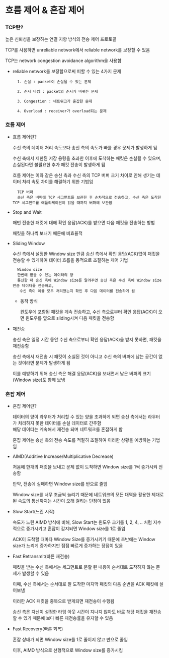 # 흐름 제어 & 혼잡 제어

### TCP란?

높은 신뢰성을 보장하는 연결 지향 방식의 전송 제어 프로토콜

TCP를 사용하면 unreliable network에서 reliable network를 보장할 수 있음

TCP는 network congestion avoidance algorithm을 사용함

* reliable network를 보장함으로써 피할 수 있는 4가지 문제

        1. 손실 : packet이 손실될 수 있는 문제

        2. 순서 바뀜 : packet의 순서가 바뀌는 문제

        3. Congestion : 네트워크가 혼잡한 문제

        4. Overload : receiver가 overload되는 문제

### 흐름 제어

* 흐름 제어란?

    수신 측의 데이터 처리 속도보다 송신 측의 속도가 빠를 경우 문제가 발생하게 됨

    수신 측에서 제한된 저장 용량을 초과한 이후에 도착하는 패킷은 손실될 수 있으며, 손실된다면 불필요한 추가 패킷 전송이 발생하게 됨

    흐름 제어는 이와 같은 송신 측과 수신 측의 TCP 버퍼 크기 차이로 인해 생기는 데이터 처리 속도 차이를 해결하기 위한 기법임

        TCP 버퍼
        송신 측은 버퍼에 TCP 세그먼트를 보관한 후 순차적으로 전송하고, 수신 측은 도착한 TCP 세그먼트를 애플리케이션이 읽을 때까지 버퍼에 보관함

* Stop and Wait

    매번 전송한 패킷에 대해 확인 응답(ACK)를 받으면 다음 패킷을 전송하는 방법

    패킷을 하나씩 보내기 때문에 비효율적

* Sliding Window

    수신 측에서 설정한 Window size 만큼 송신 측에서 확인 응답(ACK)없이 패킷을 전송할 수 있게하여 데이터 흐름을 동적으로 조절하는 제어 기법

        Window size
        한번에 받을 수 있는 데이터의 양
        통신할 때 송신 측에 Window size를 알려주면 송신 측은 수신 측에 Window size 만큼 데이터를 전송하고,
         수신 측이 이를 모두 처리했는지 확인 후 다음 데이터를 전송하게 됨

    * 동작 방식

        윈도우에 포함된 패킷을 계속 전송하고, 수신 측으로부터 확인 응답(ACK)이 오면 윈도우를 옆으로 sliding시켜 다음 패킷을 전송함

* 재전송

    송신 측은 일정 시간 동안 수신 측으로부터 확인 응답(ACK)을 받지 못하면, 패킷을 재전송함

    송신 측에서 재전송 시 패킷이 소실된 것이 아니고 수신 측의 버퍼에 남는 공간이 없는 것이라면 문제가 발생하게 됨

    이를 예방하기 위해 송신 측은 해결 응답(ACK)을 보내면서 남은 버퍼의 크기(Window size)도 함께 보냄

### 혼잡 제어

* 혼잡 제어란?

    데이터의 양이 라우터가 처리할 수 있는 양을 초과하게 되면 송신 측에서는 라우터가 처리하지 못한 데이터를 손실 데이터로 간주함\
    해당 데이터는 계속해서 재전송 되며 네트워크를 혼잡하게 함

    혼잡 제어는 송신 측의 전송 속도를 적절히 조절하여 이러한 상황을 예방하는 기법임

* AIMD(Additive Increase/Multiplicative Decrease)

    처음에 한개의 패킷을 보내고 문제 없이 도착하면 Window size를 1씩 증가시켜 전송함

    만약, 전송에 실패하면 Window size를 반으로 줄임

    Window size를 너무 조금씩 늘리기 때문에 네트워크의 모든 대역을 활용한 제대로 된 속도의 통신까지는 시간이 오래 걸리는 단점이 있음

* Slow Start(느린 시작)

    속도가 느린 AIMD 방식에 비해, Slow Start는 윈도우 크기를 1, 2, 4, .. 처럼 지수적으로 증가시키고 혼잡이 감지되면 Window size를 1로 줄임

    ACK이 도착할 때마다 Window Size를 증가시키기 때문에 초반에는 Window size가 느리게 증가하지만 점점 빠르게 증가하는 장점이 있음

* Fast Retransmit(빠른 재전송)

    패킷을 받는 수신 측에서는 세그먼트로 분할 된 내용이 순서대로 도착하지 않는 문제가 발생할 수 있음

    이때, 수신 측에서는 순서대로 잘 도착한 마지막 패킷의 다음 순번을 ACK 패킷에 실어보냄

    이러한 ACK 패킷을 중복으로 받게되면 재전송이 수행됨

    송신 측은 자신이 설정한 타임 아웃 시간이 지나지 않아도 바로 해당 패킷을 재전송할 수 있기 때문에 보다 빠른 재전송률을 유지할 수 있음

* Fast Recovery(빠른 회복)

    혼잡 상태가 되면 Window size를 1로 줄이지 않고 반으로 줄임
    
    이후, AIMD 방식으로 선형적으로 Window size를 증가시킴
